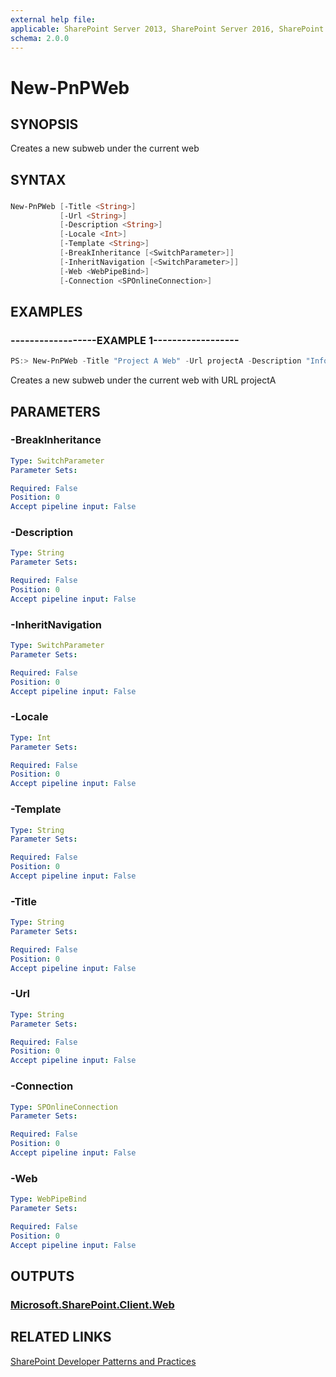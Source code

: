 ```yaml
---
external help file:
applicable: SharePoint Server 2013, SharePoint Server 2016, SharePoint Online
schema: 2.0.0
---
```

# New-PnPWeb

## SYNOPSIS
Creates a new subweb under the current web

## SYNTAX 

### 
```powershell
New-PnPWeb [-Title <String>]
           [-Url <String>]
           [-Description <String>]
           [-Locale <Int>]
           [-Template <String>]
           [-BreakInheritance [<SwitchParameter>]]
           [-InheritNavigation [<SwitchParameter>]]
           [-Web <WebPipeBind>]
           [-Connection <SPOnlineConnection>]
```

## EXAMPLES

### ------------------EXAMPLE 1------------------
```powershell
PS:> New-PnPWeb -Title "Project A Web" -Url projectA -Description "Information about Project A" -Locale 1033 -Template "STS#0"
```

Creates a new subweb under the current web with URL projectA

## PARAMETERS

### -BreakInheritance


```yaml
Type: SwitchParameter
Parameter Sets: 

Required: False
Position: 0
Accept pipeline input: False
```

### -Description


```yaml
Type: String
Parameter Sets: 

Required: False
Position: 0
Accept pipeline input: False
```

### -InheritNavigation


```yaml
Type: SwitchParameter
Parameter Sets: 

Required: False
Position: 0
Accept pipeline input: False
```

### -Locale


```yaml
Type: Int
Parameter Sets: 

Required: False
Position: 0
Accept pipeline input: False
```

### -Template


```yaml
Type: String
Parameter Sets: 

Required: False
Position: 0
Accept pipeline input: False
```

### -Title


```yaml
Type: String
Parameter Sets: 

Required: False
Position: 0
Accept pipeline input: False
```

### -Url


```yaml
Type: String
Parameter Sets: 

Required: False
Position: 0
Accept pipeline input: False
```

### -Connection


```yaml
Type: SPOnlineConnection
Parameter Sets: 

Required: False
Position: 0
Accept pipeline input: False
```

### -Web


```yaml
Type: WebPipeBind
Parameter Sets: 

Required: False
Position: 0
Accept pipeline input: False
```

## OUTPUTS

### [Microsoft.SharePoint.Client.Web](https://msdn.microsoft.com/en-us/library/microsoft.sharepoint.client.web.aspx)

## RELATED LINKS

[SharePoint Developer Patterns and Practices](http://aka.ms/sppnp)